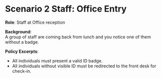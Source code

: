 # Scenario 2 Staff: Office Entry

**Role**: Staff at Office reception

**Background**:  
A group of staff are coming back from lunch and you notice one of them without a badge.

**Policy Excerpts**:
- All individuals must present a valid ID badge.
- All individuals without visible ID must be redirected to the front desk for check-in.
